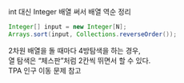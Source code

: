 
int 대신 Integer 배열 써서 배열 역순 정리
```java
Integer[] input = new Integer[N];
Arrays.sort(input, Collections.reverseOrder());
```

2차원 배열을 돌 때마다 4방탐색을 하는 경우,  
열 탐색은 “체스판”처럼 2칸씩 뛰면서 할 수 있다.   
TPA 인구 이동 문제 참고
```java

```